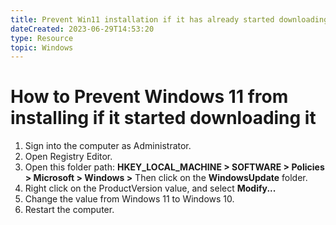 ```yaml
---
title: Prevent Win11 installation if it has already started downloading it
dateCreated: 2023-06-29T14:53:20
type: Resource
topic: Windows
---
```

# How to Prevent Windows 11 from installing if it started downloading it
1.  Sign into the computer as Administrator.
2.  Open Registry Editor.
3.  Open this folder path: **HKEY_LOCAL_MACHINE > SOFTWARE > Policies > Microsoft > Windows >** Then click on the **WindowsUpdate** folder.
4.  Right click on the ProductVersion value, and select **Modify...**
5.  Change the value from Windows 11 to Windows 10.
6.  Restart the computer.














